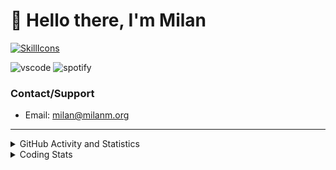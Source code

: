 # 👋 Hello there, I'm Milan
[![SkillIcons](https://skillicons.dev/icons?i=js,ts,nextjs,tailwind,html,go,bash,git,nginx,prisma,kubernetes,docker,linux)](https://skillicons.dev)

![vscode](https://nocache.advaith.workers.dev?url=https://img.shields.io/endpoint?url=https://dev.discordprofiles.me/api/badge/vscode/423203831971708958)
![spotify](https://nocache.advaith.workers.dev/?url=https://img.shields.io/endpoint?url=https://milanm.org/api/spotify/shields&cacheSeconds=10)

### Contact/Support

- Email: [milan@milanm.org](mailto:milan@milanm.org)
 
---
 
<details>
  <summary>GitHub Activity and Statistics</summary>
  <img src="/github-metrics.svg" />
</details>
<details>
  <summary>Coding Stats</summary>
  <!--START_SECTION:waka-->

```txt
TypeScript   5 hrs 43 mins   █████████████████░░░░░░░░   67.96 %
JSON         1 hr 4 mins     ███▒░░░░░░░░░░░░░░░░░░░░░   12.67 %
Bash         34 mins         █▓░░░░░░░░░░░░░░░░░░░░░░░   06.83 %
Prisma       21 mins         █░░░░░░░░░░░░░░░░░░░░░░░░   04.24 %
Docker       19 mins         █░░░░░░░░░░░░░░░░░░░░░░░░   03.94 %
```

<!--END_SECTION:waka-->
</details>
